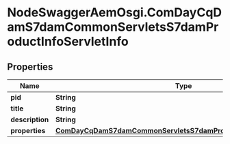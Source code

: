 # NodeSwaggerAemOsgi.ComDayCqDamS7damCommonServletsS7damProductInfoServletInfo

## Properties

Name | Type | Description | Notes
------------ | ------------- | ------------- | -------------
**pid** | **String** |  | [optional] 
**title** | **String** |  | [optional] 
**description** | **String** |  | [optional] 
**properties** | [**ComDayCqDamS7damCommonServletsS7damProductInfoServletProperties**](ComDayCqDamS7damCommonServletsS7damProductInfoServletProperties.md) |  | [optional] 


